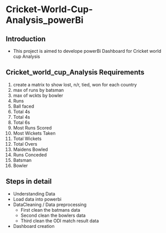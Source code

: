 # Cricket-World-Cup-Analysis_powerBi
## Introduction
* This project is aimed to develope powerBi Dashboard for Cricket world cup Analysis


## Cricket_world_cup_Analysis Requirements
1.   create a matrix to show lost, n/r, tied, won for each country
2.   max of runs by batsman
3. 	 max of wckts by bowler
4.   Runs								
5.   Ball faced							
6.   Total 4s
7.   Total 4s
8.   Total 6s
9.   Most Runs Scored
10.  Most Wickets Taken
11.  Total Wickets
12.  Total Overs
13.  Maidens Bowled
14.  Runs Conceded
15.  Batsman
15.  Bowler


## Steps in detail
* Understanding Data
* Load data into powerbi
* DataCleaning / Data preprocessing
     * First  clean the batmans data
     * Second clean the bowlers data
     * Third  clean the ODI match result data
* Dashboard creation
